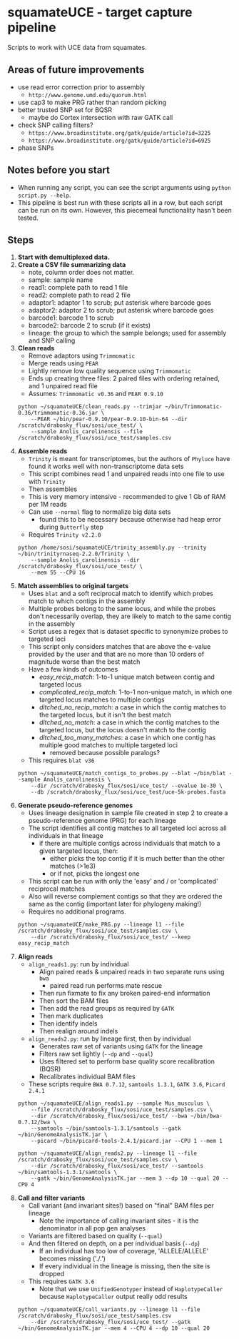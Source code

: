 # squamateUCE - target capture pipeline
Scripts to work with UCE data from squamates.

## Areas of future improvements
- use read error correction prior to assembly
	- `http://www.genome.umd.edu/quorum.html`
- use cap3 to make PRG rather than random picking
- better trusted SNP set for BQSR
	- maybe do Cortex intersection with raw GATK call
- check SNP calling filters?
	- `https://www.broadinstitute.org/gatk/guide/article?id=3225`
	- `https://www.broadinstitute.org/gatk/guide/article?id=6925`
- phase SNPs

## Notes before you start
- When running any script, you can see the script arguments using `python script.py --help`.
- This pipeline is best run with these scripts all in a row, but each script can be run on its own. However, this piecemeal functionality hasn't been tested. 

## Steps
1. **Start with demultiplexed data.**
2. **Create a CSV file summarizing data**
	- note, column order does not matter.
	- sample: sample name
	- read1: complete path to read 1 file
	- read2: complete path to read 2 file
	- adaptor1: adaptor 1 to scrub; put asterisk where barcode goes
	- adaptor2: adaptor 2 to scrub; put asterisk where barcode goes
	- barcode1: barcode 1 to scrub
	- barcode2: barcode 2 to scrub (if it exists)
	- lineage: the group to which the sample belongs; used for assembly and SNP calling
3. **Clean reads**
	- Remove adaptors using `Trimmomatic`
	- Merge reads using `PEAR`
	- Lightly remove low quality sequence using `Trimmomatic`
	- Ends up creating three files: 2 paired files with ordering retained, and 1 unpaired read file
	- Assumes: `Trimmomatic v0.36` and `PEAR 0.9.10`
	```
	python ~/squamateUCE/clean_reads.py --trimjar ~/bin/Trimmomatic-0.36/trimmomatic-0.36.jar \
		--PEAR ~/bin/pear-0.9.10/pear-0.9.10-bin-64 --dir /scratch/drabosky_flux/sosi/uce_test/ \
		--sample Anolis_carolinensis --file /scratch/drabosky_flux/sosi/uce_test/samples.csv
	```
4. **Assemble reads**
	- `Trinity` is meant for transcriptomes, but the authors of `Phyluce` have found it works well with non-transcriptome data sets
	- This script combines read 1 and unpaired reads into one file to use with `Trinity`
	- Then assembles
	- This is very memory intensive - recommended to give 1 Gb of RAM per 1M reads
	- Can use `--normal` flag to normalize big data sets
		- found this to be necessary because otherwise had heap error during `Butterfly` step
	- Requires `Trinity v2.2.0`
	```
	python /home/sosi/squamateUCE/trinity_assembly.py --trinity ~/bin/trinityrnaseq-2.2.0/Trinity \
		--sample Anolis_carolinensis --dir /scratch/drabosky_flux/sosi/uce_test/ \
		--mem 55 --CPU 16
	```
5. **Match assemblies to original targets**
	- Uses `blat` and a soft reciprocal match to identify which probes match to which contigs in the assembly
	- Multiple probes belong to the same locus, and while the probes don't necessarily overlap, they are likely to match to the same contig in the assembly
	- Script uses a regex that is dataset specific to synonymize probes to targeted loci
	- This script only considers matches that are above the e-value provided by the user and that are no more than 10 orders of magnitude worse than the best match
	- Have a few kinds of outcomes
		- *easy_recip_match*: 1-to-1 unique match between contig and targeted locus
		- *complicated_recip_match*: 1-to-1 non-unique match, in which one targeted locus matches to multiple contigs
		- *ditched_no_recip_match*: a case in which the contig matches to the targeted locus, but it isn't the best match
		- *ditched_no_match*: a case in which the contig matches to the targeted locus, but the locus doesn't match to the contig
		- *ditched_too_many_matches*: a case in which one contig has multiple good matches to multiple targeted loci
			- removed because possible paralogs?
	- This requires `blat v36`
	```
	python ~/squamateUCE/match_contigs_to_probes.py --blat ~/bin/blat --sample Anolis_carolinensis \
		--dir /scratch/drabosky_flux/sosi/uce_test/ --evalue 1e-30 \
		--db /scratch/drabosky_flux/sosi/uce_test/uce-5k-probes.fasta
	```
6. **Generate pseudo-reference genomes**
	- Uses lineage designation in sample file created in step 2 to create a pseudo-reference genome (PRG) for each lineage
	- The script identifies all contig matches to all targeted loci across all individuals in that lineage
		- if there are multiple contigs across individuals that match to a given targeted locus, then:
			- either picks the top contig if it is much better than the other matches (>1e3)
			- or if not, picks the longest one
	- This script can be run with only the 'easy' and / or 'complicated' reciprocal matches
	- Also will reverse complement contigs so that they are ordered the same as the contig (important later for phylogeny making!)
	- Requires no additional programs.
	```
	python ~/squamateUCE/make_PRG.py --lineage l1 --file /scratch/drabosky_flux/sosi/uce_test/samples.csv \
		--dir /scratch/drabosky_flux/sosi/uce_test/ --keep easy_recip_match
	```
7. **Align reads**
	- `align_reads1.py`: run by individual
		- Align paired reads & unpaired reads in two separate runs using `bwa`
			- paired read run performs mate rescue
		- Then run fixmate to fix any broken paired-end information
		- Then sort the BAM files
		- Then add the read groups as required by `GATK`
		- Then mark duplicates
		- Then identify indels
		- Then realign around indels
	- `align_reads2.py`: run by lineage first, then by individual
		- Generates raw set of variants using `GATK` for the lineage
		- Filters raw set lightly (`--dp` and `--qual`)
		- Uses filtered set to perform base quality score recalibration (BQSR)
		- Recalibrates individual BAM files
	- These scripts require `BWA 0.7.12`, `samtools 1.3.1`, `GATK 3.6`, `Picard 2.4.1`
	```
	python ~/squamateUCE/align_reads1.py --sample Mus_musculus \ 
		--file /scratch/drabosky_flux/sosi/uce_test/samples.csv \
		--dir /scratch/drabosky_flux/sosi/uce_test/ --bwa ~/bin/bwa-0.7.12/bwa \
		--samtools ~/bin/samtools-1.3.1/samtools --gatk ~/bin/GenomeAnalysisTK.jar \
		--picard ~/bin/picard-tools-2.4.1/picard.jar --CPU 1 --mem 1
		
	python ~/squamateUCE/align_reads2.py --lineage l1 --file /scratch/drabosky_flux/sosi/uce_test/samples.csv \
		--dir /scratch/drabosky_flux/sosi/uce_test/ --samtools ~/bin/samtools-1.3.1/samtools \
		--gatk ~/bin/GenomeAnalysisTK.jar --mem 3 --dp 10 --qual 20 --CPU 4
	```
8. **Call and filter variants**
	- Call variant (and invariant sites!) based on "final" BAM files per lineage
		- Note the importance of calling invariant sites - it is the denominator in all pop gen analyses
	- Variants are filtered based on quality (`--qual`)
	- And then filtered on depth, on a per individual basis (`--dp`)
		- If an individual has too low of coverage, 'ALLELE/ALLELE' becomes missing ('./.')
		- If every individual in the lineage is missing, then the site is dropped
	- This requires `GATK 3.6`
		- Note that we use `UnifiedGenotyper` instead of `HaplotypeCaller` because `HaplotypeCaller` output really odd results
	```
	python ~/squamateUCE/call_variants.py --lineage l1 --file /scratch/drabosky_flux/sosi/uce_test/samples.csv 
		--dir /scratch/drabosky_flux/sosi/uce_test/ --gatk ~/bin/GenomeAnalysisTK.jar --mem 4 --CPU 4 --dp 10 --qual 20
	```
